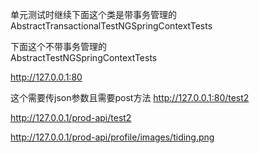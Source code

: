 
单元测试时继续下面这个类是带事务管理的  
AbstractTransactionalTestNGSpringContextTests  

下面这个不带事务管理的  
AbstractTestNGSpringContextTests  

http://127.0.0.1:80

这个需要传json参数且需要post方法
http://127.0.0.1:80/test2

http://127.0.0.1/prod-api/test2

http://127.0.0.1/prod-api/profile/images/tiding.png

